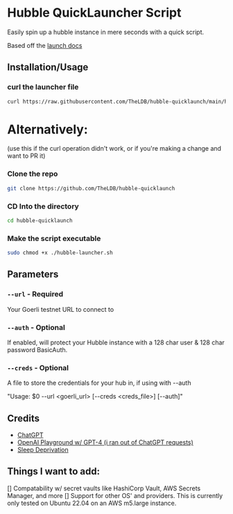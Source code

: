 # Hubble QuickLauncher Script
Easily spin up a hubble instance in mere seconds with a quick script.

Based off the [launch docs](https://warpcast.notion.site/Set-up-Hubble-on-EC2-Public-23b4e81d8f604ca9bf8b68f4bb086042)
## Installation/Usage

### curl the launcher file
```bash
curl https://raw.githubusercontent.com/TheLDB/hubble-quicklaunch/main/hubble-launcher.sh -O
```

# Alternatively:
(use this if the curl operation didn't work, or if you're making a change and want to PR it)
### Clone the repo
```bash
git clone https://github.com/TheLDB/hubble-quicklaunch
```

### CD Into the directory
```bash
cd hubble-quicklaunch
```

### Make the script executable
```bash
sudo chmod +x ./hubble-launcher.sh
```

## Parameters

### ``--url`` - **Required**
Your Goerli testnet URL to connect to

### ``--auth`` - **Optional**
If enabled, will protect your Hubble instance with a 128 char user & 128 char password BasicAuth. 

### ``--creds`` - **Optional**
A file to store the credentials for your hub in, if using with --auth

"Usage: $0 --url <goerli_url> [--creds <creds_file>] [--auth]"

## Credits
- [ChatGPT](https://chat.openai.com)
- [OpenAI Playground w/ GPT-4 (i ran out of ChatGPT requests)](https://platform.openai.com/playground?mode=chat&model=gpt-4)
- [Sleep Deprivation](https://en.wikipedia.org/wiki/Sleep_deprivation)

## Things I want to add:
[] Compatability w/ secret vaults like HashiCorp Vault, AWS Secrets Manager, and more
[] Support for other OS' and providers. This is currently only tested on Ubuntu 22.04 on an AWS m5.large instance.
